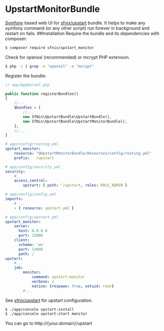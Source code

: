 # UpstartMonitorBundle
[Symfony](http://symfony.com/what-is-symfony) based web UI for [sfnix/upstart](https://github.com/tarasbogach/UpstartBundle) bundle.
It helps to make any symfony command (or any other script) run forever in background and restart on fails.
##Installation
Require the bundle and its dependencies with composer:
```bash
$ composer require sfnix/upstart_monitor
```
Check for openssl (recommended) or mcrypt PHP extension.
```bash
$ php -i | grep -e "openssl" -e "mcrypt"
```
Register the bundle:
```php
// app/AppKernel.php

public function registerBundles()
{
    //...
    $bundles = [
        //...
        new SfNix\UpstartBundle\UpstartBundle(),
        new SfNix\UpstartBundle\UpstartMonitorBundle(),
    ];
    //...
}
```
```yml
# app/config/routing.yml
upstart_monitor:
    resource: "@UpstartMonitorBundle/Resources/config/routing.yml"
    prefix:   /upstart 
```
```yml
# app/config/security.yml
security:
    #...
    access_control:
        upstart: { path: ^/upstart, roles: ROLE_ADMIN }
```
```yml
# app/config/config.yml
imports:
    # ...
    - { resource: upstart.yml }
```
```yml
# app/config/upstart.yml
upstart_monitor:
    server:
      host: 0.0.0.0
      port: 13000
    client:
      schema: 'ws'
      port: 13000
      path: /
upstart:
    #...
    job:
        monitor:
            command: upstart:monitor
            verbose: 1
            native: {respawn: true, setuid: root}
        #...
```
See [sfnix/upstart](https://github.com/tarasbogach/UpstartBundle) for upstart configuration.
```bash
$ ./app/console upstart:install
$ ./app/console upstart:start monitor
```
You can go to http://{your.domain}/upstart